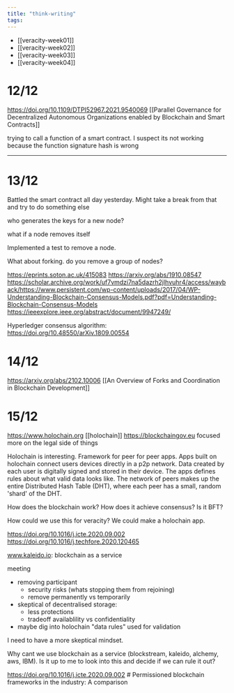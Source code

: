 ```yaml
---
title: "think-writing"
tags: 
---
```



- [[veracity-week01]]
- [[veracity-week02]]
- [[veracity-week03]]
- [[veracity-week04]]

# 12/12
https://doi.org/10.1109/DTPI52967.2021.9540069 [[Parallel Governance for Decentralized Autonomous Organizations enabled by Blockchain and Smart Contracts]]

trying to call a function of a smart contract. I suspect its not working because the function signature hash is wrong

---

# 13/12
Battled the smart contract all day yesterday. Might take a break from that and try to do something else

who generates the keys for a new node?

what if a node removes itself

Implemented a test to remove a node. 

What about forking. do you remove a group of nodes? 

https://eprints.soton.ac.uk/415083
https://arxiv.org/abs/1910.08547
https://scholar.archive.org/work/uf7vmdzi7na5dazrh2jlhvuhr4/access/wayback/https://www.persistent.com/wp-content/uploads/2017/04/WP-Understanding-Blockchain-Consensus-Models.pdf?pdf=Understanding-Blockchain-Consensus-Models
https://ieeexplore.ieee.org/abstract/document/9947249/

Hyperledger consensus algorithm: https://doi.org/10.48550/arXiv.1809.00554

# 14/12

https://arxiv.org/abs/2102.10006
[[An Overview of Forks and Coordination in Blockchain Development]]

# 15/12

https://www.holochain.org [[holochain]]
https://blockchaingov.eu focused more on the legal side of things

Holochain is interesting. Framework for peer for peer apps. Apps built on holochain connect users devices directly in a p2p network. Data created by each user is digitally signed and stored in their device. The apps defines rules about what valid data looks like. The network of peers makes up the entire Distributed Hash Table (DHT), where each peer has a small, random 'shard' of the DHT. 

How does the blockchain work? How does it achieve consensus? Is it BFT? 

How could we use this for veracity? We could make a holochain app. 

https://doi.org/10.1016/j.icte.2020.09.002
https://doi.org/10.1016/j.techfore.2020.120465

www.kaleido.io: blockchain as a service

meeting
- removing participant
	- security risks (whats stopping them from rejoining)
	- remove permanently vs temporarily
- skeptical of decentralised storage:
	- less protections
	- tradeoff availablility vs confidentiality
- maybe dig into holochain "data rules" used for validation

I need to have a more skeptical mindset.

Why cant we use blockchain as a service (blockstream, kaleido, alchemy, aws, IBM). Is it up to me to look into this and decide if we can rule it out?

https://doi.org/10.1016/j.icte.2020.09.002 # Permissioned blockchain frameworks in the industry: A comparison